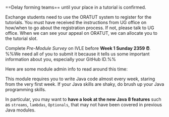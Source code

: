 <panel type="danger" header="[CS2103 students only] Forming teams :star:" expandable>

==Delay forming teams== until your place in a tutorial is confirmed. 

<include type="danger" src="../../admin/teams.md" name="%%Admin »%% Team Forming :star:" dynamic />

</panel>
<panel type="info" header="[Exchange students only] Signing up for tutorials :star::star::star:" expandable>

Exchange students need to use the ORATUT system to register for the tutorials. You must have received the instructions from UG office on how/when to go about the registration process. If not, please talk to UG office. When we can see your appeal on ORATUT, we can allocate you to the tutorial slot.  

</panel>

<panel type="danger" header="Create a GitHub Account :star:" expandable> 

<include type="danger" src="../../admin/appendixE-gitHub.md#githubAccount"/>

</panel>

<panel type="danger" header="Submit Pre-Module Survey ==(Compulsory)== :alarm_clock: :star:" expandable> 

Complete _Pre-Module Survey_ on IVLE before **Week 1 Sunday 2359 :alarm_clock:**. %%We need all of you to submit it because it tells us some important information about you, especially your GitHub ID.%%

</panel>

<panel type="warning" header="Join the Slack Channel :star::star:" expandable> 

<panel header="%%**Admin » Tools → Communication**%%" expanded>
  <include type="danger" src="../../admin/tools.md#communication" />
</panel>

</panel>

<panel  header="Admin info to read" expandable expanded>

Here are some module admin info to read around this time:    

<include type="danger" name="%%Admin »%% FAQ: Where is everything? :star:" src="../../admin/appendixC-faq.md#admin-faq-whereIsEverything"  dynamic />
<include type="danger" name="%%Admin »%% Project: Overview :star:" src="../../admin/project.md"  dynamic />
<include type="danger" name="%%Admin »%% Project: The Product :star:" src="../../admin/project-product.md"  dynamic />
<include type="danger" src="../../admin/project-scope.md" name="%%Admin »%% Project: Scope :star:" dynamic />

<include type="warning" src="../../admin/textbooks.md" name="%%Admin »%% Text Books :star::star:" dynamic />
<include type="warning" src="../../admin/programming-languages.md" name="%%Admin »%% Programming Language :star::star:" dynamic />
<include type="warning" src="../../admin/project-constraints.md" name="%%Admin »%% Project: Constraints :star::star:"  dynamic />
<include type="warning" src="../../admin/project-deliverables.md" name="%%Admin »%% Project: Deliverables :star::star:"  dynamic />

<include type="success" name="%%Admin »%% FAQ: What's different between CS2103 and CS2103T? :star::star::star::star:" src="../../admin/appendixC-faq.md#admin-faq-cs2103VsCs2103t"  dynamic />
<include type="success" src="../../admin/appendixC-faq.md#admin-faq-highWorkload" name="%%Admin »%% FAQ: Why the workload is so high? :star::star::star::star:" dynamic />
<include type="success" src="../../admin/appendixC-faq.md#admin-faq-aPlus" name="%%Admin »%% FAQ: What are the extra requirements to get an A+? :star::star::star::star:" dynamic />
<include type="success" src="../../admin/appendixC-faq.md#admin-faq-cs2103r" name="%%Admin »%% FAQ: How do I get CS2103R credit for optional LOs? :star::star::star::star:" dynamic />

</panel>

<panel type="warning" header="Brush up your Java :star::star:" expandable>

This module requires you to write Java code almost every week, staring from the very first week. If your Java skills are shaky, do brush up your Java programming skills. 

In particular, you may want to **have a look at the new Java 8 features** such as `streams`, `lambdas`, `Optionals`, that may not have been covered in previous Java modules.

</panel>


<panel type="danger" header="Attend Lecture 1 ==(compulsory)== :star:" expandable>

  <include type="info" src="../../admin/lectures.md" name="%%Admin »%% Lectures :star::star::star:" dynamic />

</panel>
